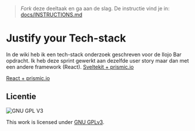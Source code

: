 > _Fork_ deze deeltaak en ga aan de slag. De instructie vind je in: [docs/INSTRUCTIONS.md](docs/INSTRUCTIONS.md)

# Justify your Tech-stack

In de wiki heb ik een tech-stack onderzoek geschreven voor de Ilojo Bar opdracht. Ik heb deze sprint gewerkt aan dezelfde user story maar dan met een andere framework (React).
[Sveltekit + prismic.io](https://github.com/Finnvb/lose-your-head-the-client-case)  


[React + prismic.io](https://github.com/Finnvb/choices-choices-the-tech-stack)





<!-- Haal bovenstaande tekst weg! -->


<!-- Schrijf een mooie inleiding, beschrijf minstens de aanleiding - waarom doe je deze opdracht - en de tech-stack die je onderzoekt. Beschrijf daarna heel kort de stappen bij 2, 3, 4 en 5. -->

<!-- Beschrijf in een alinea de conclusie en belangrijkste inzichten met betrekking tot de gebruikservaring (UX) -->

<!-- Beschrijf in een alinea de conclusie en belangrijkste inzichten met betrekking tot de ontwikkelervaring (DX) -->

<!-- Beschrijf in een alinea de conclusie en belangrijkste inzichten met betrekking tot de content management ervaring (CMX) -->

<!-- Neem als conclusie een alinea op waarin je de voorwaarden benoemd die deze tech-stack aan de betrokken partijen stelt. -->

<!-- De licentie hieronder mag je ook weg halen, of laten staan, wat je wilt -->

## Licentie

![GNU GPL V3](https://www.gnu.org/graphics/gplv3-127x51.png)

This work is licensed under [GNU GPLv3](./LICENSE).
